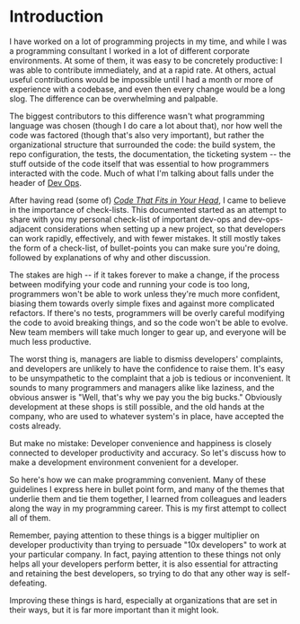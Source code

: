 # Introduction

I have worked on a lot of programming projects in my time, and while I
was a programming consultant I worked in a lot of different corporate
environments. At some of them, it was easy to be concretely productive:
I was able to contribute immediately, and at a rapid rate. At others,
actual useful contributions would be impossible until I had a month or
more of experience with a codebase, and even then every change would be
a long slog. The difference can be overwhelming and palpable.

The biggest contributors to this difference wasn't what programming
language was chosen (though I do care a lot about that), nor how well
the code was factored (though that's also very important), but rather
the organizational structure that surrounded the code: the build system,
the repo configuration, the tests, the documentation, the ticketing
system -- the stuff outside of the code itself that was essential to how
programmers interacted with the code.  Much of what I'm talking about
falls under the header of [Dev Ops](https://en.wikipedia.org/wiki/DevOps).

After having read (some of) [*Code That Fits in Your
Head*](https://www.amazon.com/Code-That-Fits-Your-Head/dp/0137464401/), I
came to believe in the importance of check-lists. This documented started
as an attempt to share with you my personal check-list of important
dev-ops and dev-ops-adjacent considerations when setting up a new project,
so that developers can work rapidly, effectively, and with fewer mistakes.
It still mostly takes the form of a check-list, of bullet-points you can
make sure you're doing, followed by explanations of why and other discussion.

The stakes are high -- if it takes forever to make a change, if the
process between modifying your code and running your code is too long,
programmers won't be able to work unless they're much more confident,
biasing them towards overly simple fixes and against more complicated
refactors. If there's no tests, programmers will be overly careful
modifying the code to avoid breaking things, and so the code won't
be able to evolve. New team members will take much longer to gear up,
and everyone will be much less productive.

The worst thing is, managers are liable to dismiss developers' complaints,
and developers are unlikely to have the confidence to raise them. It's
easy to be unsympathetic to the complaint that a job is tedious or
inconvenient. It sounds to many programmers and managers alike like
laziness, and the obvious answer is "Well, that's why we pay you the
big bucks." Obviously development at these shops is still possible,
and the old hands at the company, who are used to whatever system's in
place, have accepted the costs already.

But make no mistake: Developer convenience and happiness is closely
connected to developer productivity and accuracy. So let's discuss
how to make a development environment convenient for a developer.

So here's how we can make programming convenient. Many of these guidelines
I express here in bullet point form, and many of the themes that underlie
them and tie them together, I learned from colleagues and leaders along
the way in my programming career. This is my first attempt to collect
all of them.

Remember, paying attention to these things is a bigger multiplier on
developer productivity than trying to persuade "10x developers" to
work at your particular company. In fact, paying attention to these
things not only helps all your developers perform better, it is also
essential for attracting and retaining the best developers, so trying to
do that any other way is self-defeating.

Improving these things is hard, especially at organizations that are
set in their ways, but it is far more important than it might look.
